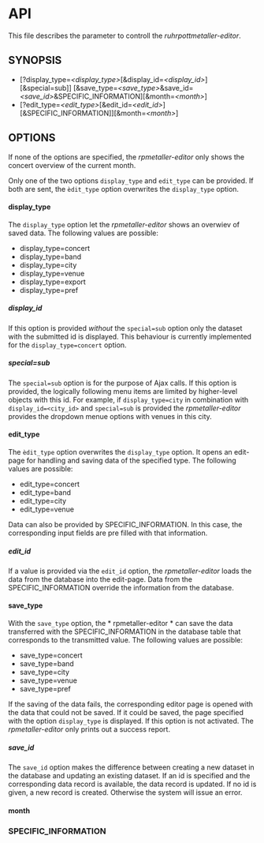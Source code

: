 # API
This file describes the parameter to controll the *ruhrpottmetaller-editor*.
## SYNOPSIS
* \[\?display_type=*\<display_type\>*\[&display_id=*\<display_id\>*\]\[&special=sub\]\]
  \[&save_type=*\<save_type\>*&save_id=*\<save_id\>*&SPECIFIC_INFORMATION\]\[\&month=*\<month\>*\]
* \[?edit_type=*<edit_type>*\[&edit_id=*<edit_id>*]\[&SPECIFIC_INFORMATION\]\]\[\&month=*\<month\>*\]
## OPTIONS
If none of the options are specified, the *rpmetaller-editor* only shows the concert overview of the current month.

Only one of the two options `display_type` and `edit_type` can be provided. If both are sent, the `èdit_type` option overwrites the `display_type` option.
#### display_type
The `display_type` option let the *rpmetaller-editor* shows an overwiev of saved data. The following values are possible:
* display_type=concert
* display_type=band
* display_type=city
* display_type=venue
* display_type=export
* display_type=pref
##### display_id
If this option is provided *without* the `special=sub` option only the dataset with the submitted id is displayed. This behaviour is currently implemented for the `display_type=concert` option. 
##### special=sub
The `special=sub` option is for the purpose of Ajax calls. If this option is provided, the logically following menu items are limited by higher-level objects with this id. For example, if `display_type=city` in combination with `display_id=<city_id>` and `special=sub` is provided the *rpmetaller-editor* provides the dropdown menue options with venues in this city.
#### edit_type
The `èdit_type` option overwrites the `display_type` option. It opens an edit-page for handling and saving data of the specified type. The following values are possible:
* edit_type=concert
* edit_type=band
* edit_type=city
* edit_type=venue

Data can also be provided by SPECIFIC_INFORMATION. In this case, the corresponding input fields are pre filled with that information.
##### edit_id
If a value is provided via the `edit_id` option, the *rpmetaller-editor* loads the data from the database into the edit-page. Data from the SPECIFIC_INFORMATION override the information from the database.
#### save_type
With the `save_type` option, the * rpmetaller-editor * can save the data transferred with the SPECIFIC_INFORMATION in the database table that corresponds to the transmitted value. The following values are possible:
* save_type=concert
* save_type=band
* save_type=city
* save_type=venue
* save_type=pref

If the saving of the data fails, the corresponding editor page is opened with the data that could not be saved. If it could be saved, the page specified with the option `display_type` is displayed. If this option is not activated. The *rpmetaller-editor* only prints out a success report.
##### save_id
The `save_id` option makes the difference between creating a new dataset in the database and updating an existing dataset. If an id is specified and the corresponding data record is available, the data record is updated. If no id is given, a new record is created. Otherwise the system will issue an error.
#### month
### SPECIFIC_INFORMATION
